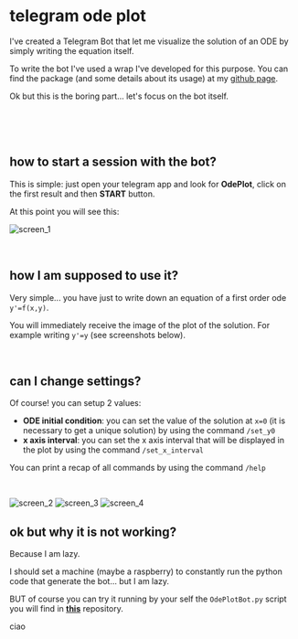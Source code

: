 # telegram ode plot

I've created a Telegram Bot that let me visualize the solution of an ODE by simply writing the equation itself.

To write the bot I've used a wrap I've developed for this purpose. 
You can find the package (and some details about its usage) at my [github page](https://github.com/clarkmaio/TelegramBot).

Ok but this is the boring part... let's focus on the bot itself.

<br><br><br>





## how to start a session with the bot?
This is simple: just open your telegram app and look for **OdePlot**, click on the first result and then **START** button.

At this point you will see this:

![screen_1](https://raw.githubusercontent.com/clarkmaio/clarkmaio.github.io/main/img/telegram_ode_plot/screen_1_mod.png)

<br>

## how I am supposed to use it?
Very simple... you have just to write down an equation of a first order ode `y'=f(x,y)`.

You will immediately receive the image of the plot of the solution.
For example writing `y'=y` (see screenshots below).

<br>

## can I change settings?
Of course! you can setup 2 values:
    
* **ODE initial condition**: you can set the value of the solution at `x=0` (it is necessary to get a unique solution) by using the command `/set_y0`
* **x axis interval**: you can set the x axis interval that will be displayed in the plot by using the command `/set_x_interval`

You can print a recap of all commands by using the command `/help`


<br>

![screen_2](https://raw.githubusercontent.com/clarkmaio/clarkmaio.github.io/main/img/telegram_ode_plot/screen_2.png)
![screen_3](https://raw.githubusercontent.com/clarkmaio/clarkmaio.github.io/main/img/telegram_ode_plot/screen_3.png)
![screen_4](https://raw.githubusercontent.com/clarkmaio/clarkmaio.github.io/main/img/telegram_ode_plot/screen_4.png)


## ok but why it is not working?
Because I am lazy.

I should set a machine (maybe a raspberry) to constantly run the python code that generate the bot... but I am lazy.

BUT of course you can try it running by your self the `OdePlotBot.py` script you will find in **[this](https://github.com/clarkmaio/TelegramBot)** repository.

ciao
